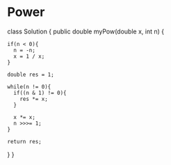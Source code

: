 # Power

class Solution {
  public double myPow(double x, int n) {

    if(n < 0){
      n = -n;
      x = 1 / x;
    }

    double res = 1;

    while(n != 0){
      if((n & 1) != 0){
        res *= x;
      }

      x *= x;
      n >>>= 1;
    }

    return res;
  }
}
